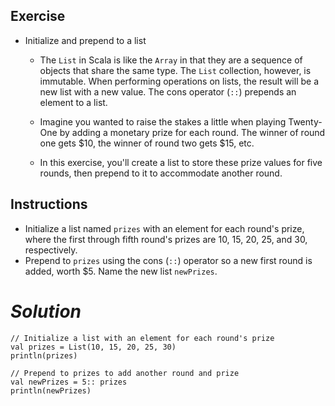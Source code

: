## **Exercise**

- Initialize and prepend to a list
  - The `List` in Scala is like the `Array` in that they are a sequence of objects that share the same type. The `List` collection, however, is immutable. When performing operations on lists, the result will be a new list with a new value. The cons operator (`::`) prepends an element to a list.

  - Imagine you wanted to raise the stakes a little when playing Twenty-One by adding a monetary prize for each round. The winner of round one gets $10, the winner of round two gets $15, etc.

  - In this exercise, you'll create a list to store these prize values for five rounds, then prepend to it to accommodate another round.

## **Instructions**

- Initialize a list named `prizes` with an element for each round's prize, where the first through fifth round's prizes are 10, 15, 20, 25, and 30, respectively.
- Prepend to `prizes` using the cons (`::`) operator so a new first round is added, worth $5. Name the new list `newPrizes`.

# ***Solution***

```
// Initialize a list with an element for each round's prize
val prizes = List(10, 15, 20, 25, 30)
println(prizes)

// Prepend to prizes to add another round and prize
val newPrizes = 5:: prizes
println(newPrizes)
```
